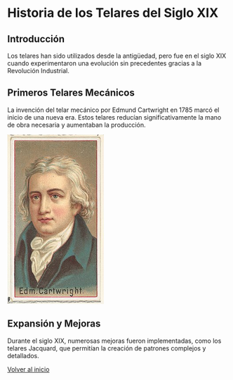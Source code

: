 # Historia de los Telares del Siglo XIX

## Introducción
Los telares han sido utilizados desde la antigüedad, pero fue en el siglo XIX cuando experimentaron una evolución sin precedentes gracias a la Revolución Industrial.

## Primeros Telares Mecánicos
La invención del telar mecánico por Edmund Cartwright en 1785 marcó el inicio de una nueva era. Estos telares reducían significativamente la mano de obra necesaria y aumentaban la producción.

![](https://github.com/Miguel-Angel-Garcia-Ferrandiz/practicaObligatoriaEntornos/blob/main/imagenes/Edmund_Cartwright.jpg)

## Expansión y Mejoras
Durante el siglo XIX, numerosas mejoras fueron implementadas, como los telares Jacquard, que permitían la creación de patrones complejos y detallados.

[Volver al inicio](introduccion.md)
